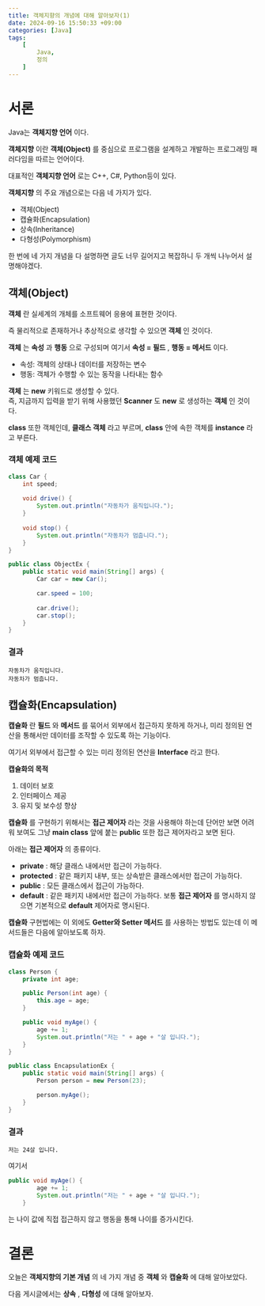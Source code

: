 ```yaml
---
title: 객체지향의 개념에 대해 알아보자(1)
date: 2024-09-16 15:50:33 +09:00
categories: [Java]
tags:
    [
        Java,
        정의
    ]
---
```


# 서론  

Java는 **객체지향 언어** 이다.  

**객체지향** 이란 **객체(Object)** 를 중심으로 프로그램을 설계하고 개발하는 프로그래밍 패러다임을 따르는 언어이다.  

대표적인 **객체지향 언어** 로는 C++, C#, Python등이 있다.  

**객체지향** 의 주요 개념으로는 다음 네 가지가 있다.  

* 객체(Object)
* 캡슐화(Encapsulation)
* 상속(Inheritance)
* 다형성(Polymorphism)

한 번에 네 가지 개념을 다 설명하면 글도 너무 길어지고 복잡하니 두 개씩 나누어서 설명해야겠다.  

## 객체(Object)

**객체** 란 실세계의 개체를 소프트웨어 응용에 표현한 것이다.  

즉 물리적으로 존재하거나 추상적으로 생각할 수 있으면 **객체** 인 것이다.  

**객체** 는 **속성** 과 **행동** 으로 구성되며 여기서 **속성 = 필드** , **행동 = 메서드** 이다.  

* 속성: 객체의 상태나 데이터를 저장하는 변수
* 행동: 객체가 수행할 수 있는 동작을 나타내는 함수

**객체** 는 **new** 키워드로 생성할 수 있다.  
즉, 지금까지 입력을 받기 위해 사용했던 **Scanner** 도 **new** 로 생성하는 **객체** 인 것이다.

**class** 또한 객체인데, **클래스 객체** 라고 부르며, **class** 안에 속한 객체를 **instance** 라고 부른다.  

### 객체 예제 코드
~~~java
class Car {
    int speed;
    
    void drive() {
        System.out.println("자동차가 움직입니다.");
    }
    
    void stop() {
        System.out.println("자동차가 멈춥니다.");
    }
}

public class ObjectEx {
    public static void main(String[] args) {
        Car car = new Car();

        car.speed = 100;
        
        car.drive();
        car.stop();
    }
}
~~~  

### 결과
~~~
자동차가 움직입니다.
자동차가 멈춥니다.
~~~  

## 캡슐화(Encapsulation)

**캡슐화** 란 **필드** 와 **메서드** 를 묶어서 외부에서 접근하지 못하게 하거나, 미리 정의된 연산을 통해서만 데이터를 조작할 수 있도록 하는 기능이다.  

여기서 외부에서 접근할 수 있는 미리 정의된 연산을 **Interface** 라고 한다.

**캡슐화의 목적**  
1. 데이터 보호
2. 인터페이스 제공
3. 유지 및 보수성 향상  

**캡슐화** 를 구현하기 위해서는 **접근 제어자** 라는 것을 사용해야 하는데 단어만 보면 어려워 보여도 그냥 **main class** 앞에 붙는 **public** 또한 접근 제어자라고 보면 된다.  

아래는 **접근 제어자** 의 종류이다.  

* **private** : 해당 클래스 내에서만 접근이 가능하다.  
* **protected** : 같은 패키지 내부, 또는 상속받은 클래스에서만 접근이 가능하다.
* **public** : 모든 클래스에서 접근이 가능하다.
* **default** : 같은 패키지 내에서만 접근이 가능하다. 보통 **접근 제어자** 를 명시하지 않으면 기본적으로 **default** 제어자로 명시된다.  

**캡슐화** 구현법에는 이 외에도 **Getter와 Setter 메서드** 를 사용하는 방법도 있는데 이 메서드들은 다음에 알아보도록 하자.  

### 캡슐화 예제 코드
~~~java
class Person {
    private int age;

    public Person(int age) {
        this.age = age;
    }

    public void myAge() {
        age += 1;
        System.out.println("저는 " + age + "살 입니다.");
    }
}

public class EncapsulationEx {
    public static void main(String[] args) {
        Person person = new Person(23);

        person.myAge();
    }
}
~~~  

### 결과
~~~
저는 24살 입니다.
~~~  

여기서 
~~~java
public void myAge() {
        age += 1;
        System.out.println("저는 " + age + "살 입니다.");
    }
~~~  
는 나이 값에 직접 접근하지 않고 행동을 통해 나이를 증가시킨다.  

# 결론

오늘은 **객체지향의 기본 개념** 의 네 가지 개념 중 **객체** 와 **캡슐화** 에 대해 알아보았다.  

다음 게시글에서는 **상속** , **다형성** 에 대해 알아보자.